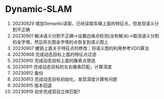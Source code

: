# Dynamic-SLAM
1. 20230829 增加Semantic读取，已经读取车辆上面的特征点，但发现语义分割不正确
2. 20230901 解决语义分割不正确->设置边缘点检测(没有解决)->取消语义分割的金字塔，然后将左图金字塔的点恢复到语义图上
3. 20230907 撤销上面关于特征点的修改；将语义图的利用参考VDO算法
4. 20230908 完成动态目标上面的特征点过滤
5. 20230910 完成动态目标上面的像素点筛选
6. 20230911 完成动态目标的左右像素匹配，计算深度
7. 20230912 备份
8. 20230913 完成动态目标初始化，发现深度计算有问题
9. 20230915 版本回退
10. 20230919 初步完成双目立体匹配1